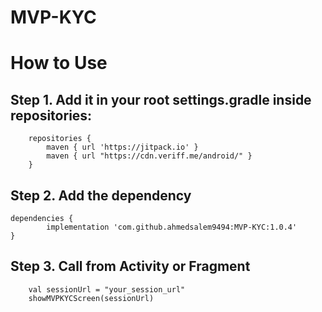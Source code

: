 # MVP-KYC

# How to Use


## Step 1. Add it in your root settings.gradle inside repositories:
		repositories {
			maven { url 'https://jitpack.io' }
			maven { url "https://cdn.veriff.me/android/" } 
		}
	
  
## Step 2. Add the dependency

	dependencies {
	        implementation 'com.github.ahmedsalem9494:MVP-KYC:1.0.4'
	}
  
## Step 3. Call from Activity or Fragment

        val sessionUrl = "your_session_url"
        showMVPKYCScreen(sessionUrl)
  
